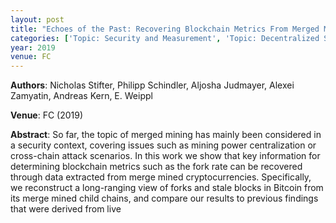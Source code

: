 ```yaml
---
layout: post
title: "Echoes of the Past: Recovering Blockchain Metrics From Merged Mining"
categories: ['Topic: Security and Measurement', 'Topic: Decentralized Systems', '2019', 'Venue: FC']
year: 2019
venue: FC
---
```

**Authors**: Nicholas Stifter, Philipp Schindler, Aljosha Judmayer, Alexei Zamyatin, Andreas Kern, E. Weippl

**Venue**: FC (2019)

**Abstract**: So far, the topic of merged mining has mainly been considered in a security context, covering issues such as mining power centralization or cross-chain attack scenarios. In this work we show that key information for determining blockchain metrics such as the fork rate can be recovered through data extracted from merge mined cryptocurrencies. Specifically, we reconstruct a long-ranging view of forks and stale blocks in Bitcoin from its merge mined child chains, and compare our results to previous findings that were derived from live
